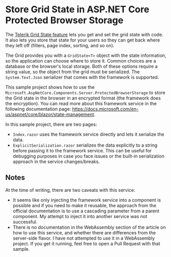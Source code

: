 # Store Grid State in ASP.NET Core Protected Browser Storage

The <a href="https://docs.telerik.com/blazor-ui/components/grid/state" target="_blank">Telerik Grid State feature</a> lets you get and set the grid state with code. It also lets you store that state for your users so they can get back where they left off (filters, page index, sorting, and so on).

The Grid provides you with a `GridState<T>` object with the state information, so the application can choose where to store it. Common choices are a database or the browser's local storage. Both of these options require a string value, so the object from the grid must be serialized. The `System.Text.Json` serializer that comes with the framework is supported.

This sample project shows how to use the `Microsoft.AspNetCore.Components.Server.ProtectedBrowserStorage` to store the Grid state in the browser in an encrypted format (the framework does the encryption). You can read more about this framework service in the following documentation page: <a href="https://docs.microsoft.com/en-us/aspnet/core/blazor/state-management" target="_blank">https://docs.microsoft.com/en-us/aspnet/core/blazor/state-management</a>.

In this sample project, there are two pages:

- `Index.razor` uses the framework service directly and lets it serialize the data.
- `ExplicitSerialization.razor` serializes the data explicitly to a string before passing it to the framework service. This can be useful for debugging purposes in case you face issues or the built-in serialization approach in the service changes/breaks.


## Notes


At the time of writing, there are two caveats with this service:

* It seems like only injecting the framework service into a component is possible and if you need to make it reusable, the approach from the official documentation is to use a cascading parameter from a parent component. My attempt to inject it into another service was not successful.
* There is no documentation in the WebAssembly section of the article on how to use this service, and whether there are differences from the server-side flavor. I have not attempted to use it in a WebAssembly project. If you get it running, feel free to open a Pull Request with that sample.